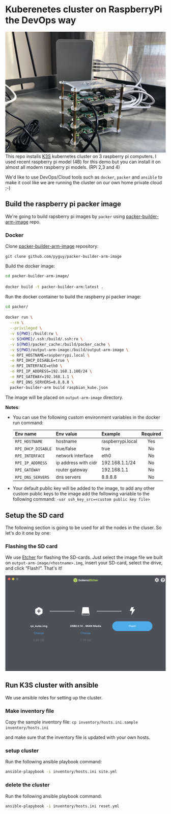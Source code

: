 # Kuberenetes cluster on RaspberryPi the DevOps way
![Etcher](_docs/rpi-image.png)
This repo installs [K3S](https://k3s.io) kubernetes cluster on 3 raspberry pi computers. I used recent raspberry pi model (4B) for this demo but you can install it on almost all modern raspberry pi models. (RPi 2,3 and 4)

We'd like to use DevOps/Cloud tools such as `docker`, `packer` and `ansible` to make it cool like we are running the cluster on our own home private cloud ;-) 

## Build the raspberry pi packer image

We're going to build rapsberry pi images by `packer` using [packer-builder-arm-image](https://github.com/pyguy/packer-builder-arm-image) repo.

### Docker

Clone [packer-builder-arm-image](https://github.com/pyguy/packer-builder-arm-image) repository:

   `git clone github.com/pyguy/packer-builder-arm-image`

Build the docker image:
    
```bash
cd packer-builder-arm-image/

docker build -t packer-builder-arm:latest .
```
Run the docker container to build the raspberry pi packer image:

```bash
cd packer/

docker run \
  --rm \
  --privileged \
  -v ${PWD}:/build:rw \
  -v ${HOME}/.ssh:/build/.ssh:ro \
  -v ${PWD}/packer_cache:/build/packer_cache \
  -v ${PWD}/output-arm-image:/build/output-arm-image \
  -e RPI_HOSTNAME=raspberrypi.local \
  -e RPI_DHCP_DISABLE=true \
  -e RPI_INTERFACE=eth0 \
  -e RPI_IP_ADDRESS=192.168.1.100/24 \
  -e RPI_GATEWAY=192.168.1.1 \
  -e RPI_DNS_SERVERS=8.8.8.8 \
  packer-builder-arm build raspbian_kube.json
```
The image will be placed on `output-arm-image` directory.

**Notes**: 

* You can use the following custom environment variables in the docker run command:

    |      Env name      |    Env value         | Example          | Required |
    | :----------------- | :------------------- | :--------------- | :------: |
    | `RPI_HOSTNAME`     | hostname             | raspberrypi.local| Yes      |
    | `RPI_DHCP_DISABLE` | true/false           | true             | No       |
    | `RPI_INTERFACE`    | network interface    | eth0             | No       |
    | `RPI_IP_ADDRESS`   | ip address with cidr | 192.168.1.1/24   | No       |
    | `RPI_GATEWAY`      | router gateway       | 192.168.1.1      | No       |
    | `RPI_DNS_SERVERS`  | dns servers          | 8.8.8.8          | No       |

* Your default public key will be added to the image, to add any other custom public keys to the image add the following variable to the following command:
`-var ssh_key_src=<custom public key file>`

## Setup the SD card
 The following section is going to be used for all the nodes in the cluser. So let's do it one by one:

### Flashing the SD card
We use [Etcher](https://www.balena.io/etcher/) for flashing the SD-cards. Just select the image file we built on `output-arm-image/<hostname>.img`, insert your SD-card, select the drive, and click “Flash!”. That's it!

![Etcher](_docs/etcher_screenshot.png)

## Run K3S cluster with ansible

We use ansible roles for setting up the cluster. 

### Make inventory file
Copy the sample inventory file:
 `cp inventory/hosts.ini.sample inventory/hosts.ini`
 
 and make sure that the inventory file is updated with your own hosts.

### setup cluster
Run the following ansible playbook command:
```bash
ansible-plapybook -i inventory/hosts.ini site.yml
```

### delete the cluster
Run the following ansible playbook command:
```bash
ansible-plapybook -i inventory/hosts.ini reset.yml
```
